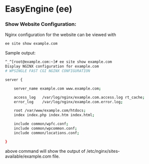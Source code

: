 # **EasyEngine (ee)**
### **Show Website Configuration:**

Nginx configuration for the website can be viewed with

```bash
ee site show example.com
```
Sample output:
```bash
^_^[root@example.com:~]# ee site show example.com 
Display NGINX configuration for example.com
# WPSINGLE FAST CGI NGINX CONFIGURATION

server {

	server_name example.com www.example.com;

	access_log   /var/log/nginx/example.com.access.log rt_cache;
	error_log    /var/log/nginx/example.com.error.log;

	root /var/www/example.com/htdocs;
	index index.php index.htm index.html;

	include common/wpfc.conf;
	include common/wpcommon.conf;
	include common/locations.conf;

}

```
above command will show the output of /etc/nginx/sites-available/example.com file.